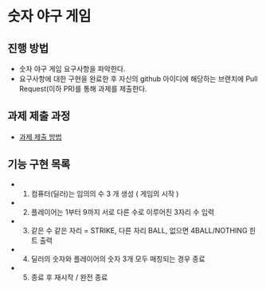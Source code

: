 # 숫자 야구 게임
## 진행 방법
* 숫자 야구 게임 요구사항을 파악한다.
* 요구사항에 대한 구현을 완료한 후 자신의 github 아이디에 해당하는 브랜치에 Pull Request(이하 PR)를 통해 과제를 제출한다.

## 과제 제출 과정
* [과제 제출 방법](https://github.com/next-step/nextstep-docs/tree/master/precourse)

## 기능 구현 목록
* 1. 컴퓨터(딜러)는 임의의 수 3 개 생성 ( 게임의 시작 )
* 2. 플레이어는 1부터 9까지 서로 다른 수로 이루어진 3자리 수 입력
* 3. 같은 수 같은 자리 = STRIKE, 다른 자리 BALL, 없으면 4BALL/NOTHING 힌트 출력
* 4. 딜러의 숫자와 플레이어의 숫자 3개 모두 매칭되는 경우 종료
* 5. 종료 후 재시작 / 완전 종료
